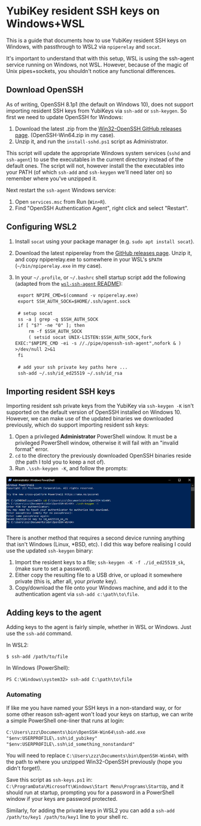 # YubiKey resident SSH keys on Windows+WSL

This is a guide that documents how to use YubiKey resident SSH keys on Windows, with passthrough to WSL2 via `npiperelay` and `socat`.

It's important to understand that with this setup, WSL is using the ssh-agent service running on Windows, not WSL. However, because of the magic of Unix pipes+sockets, you shouldn't notice any functional differences.

## Download OpenSSH

As of writing, OpenSSH 8.1p1 (the default on Windows 10), does not support importing resident SSH keys from YubiKeys via `ssh-add` or `ssh-keygen`. So first we need to update OpenSSH for Windows:

1. Download the latest .zip from the [Win32-OpenSSH GitHub releases page](https://github.com/PowerShell/Win32-OpenSSH/releases). (OpenSSH-Win64.zip in my case).
2. Unzip it, and run the `install-sshd.ps1` script as Administrator.

This script will update the appropriate Windows system services (`sshd` and `ssh-agent`) to use the executables in the current directory instead of the default ones. The script will not, however install the the executables into your PATH (of which `ssh-add` and `ssh-keygen` we'll need later on) so remember where you've unzipped it.

Next restart the `ssh-agent` Windows service:

1. Open `services.msc` from Run (`Win+R`).
2. Find "OpenSSH Authentication Agent", right click and select "Restart".

## Configuring WSL2

1. Install `socat` using your package manager (e.g. `sudo apt install socat`).
2. Download the latest npiperelay from the [GitHub releases page](https://github.com/jstarks/npiperelay/releases). Unzip it, and copy npiperelay.exe to somewhere in your WSL's `$PATH` (`~/bin/npiperelay.exe` in my case).
3. In your `~/.profile`, or `~/.bashrc` shell startup script add the following (adapted from the [`wsl-ssh-agent` README](https://github.com/rupor-github/wsl-ssh-agent)):

		export NPIPE_CMD=$(command -v npiperelay.exe)
		export SSH_AUTH_SOCK=$HOME/.ssh/agent.sock
		
		# setup socat
		ss -a | grep -q $SSH_AUTH_SOCK
		if [ "$?" -ne "0" ]; then
			rm -f $SSH_AUTH_SOCK
			( setsid socat UNIX-LISTEN:$SSH_AUTH_SOCK,fork EXEC:"$NPIPE_CMD -ei -s //./pipe/openssh-ssh-agent",nofork & ) >/dev/null 2>&1
		fi
		
		# add your ssh private key paths here ...
		ssh-add ~/.ssh/id_ed25519 ~/.ssh/id_rsa

## Importing resident SSH keys

Importing resident ssh private keys from the YubiKey via `ssh-keygen -K` isn't supported on the default version of OpenSSH installed on Windows 10. However, we can make use of the updated binaries we downloaded previously, which do support importing resident ssh keys:

1. Open a privileged **Administrator** PowerShell window. It must be a privileged PowerShell window, otherwise it will fail with an "invalid format" error.
2. `cd` to the directory the previously downloaded OpenSSH binaries reside (the path I told you to keep a not of).
3. Run `.\ssh-keygen -K`, and follow the prompts:

![screencap of PowerShell window showing the steps to import a resident ssh key](/static/img/import-resident-key.png)

There is another method that requires a second device running anything that isn't Windows (Linux, *BSD, etc). I did this way before realising I could use the updated `ssh-keygen` binary:

1. Import the resident keys to a file; `ssh-keygen -K -f ./id_ed25519_sk`, (make sure to set a password).
2. Either copy the resulting file to a USB drive, or upload it somewhere private (this is, after all, your *private* key).
3. Copy/download the file onto your Windows machine, and add it to the authentication agent via `ssh-add c:\path\to\file`.

## Adding keys to the agent

Adding keys to the agent is fairly simple, whether in WSL or Windows. Just use the `ssh-add` command. 

In WSL2:

	$ ssh-add /path/to/file

In Windows (PowerShell):

	PS C:\Windows\system32> ssh-add C:\path\to\file

### Automating

If like me you have named your SSH keys in a non-standard way, or for some other reason ssh-agent won't load your keys on startup, we can write a simple PowerShell one-liner that runs at login:

```
C:\Users\zzz\Documents\bin\OpenSSH-Win64\ssh-add.exe "$env:USERPROFILE\.ssh\id_yubikey" "$env:USERPROFILE\.ssh\id_something_nonstandard"
```

You will need to replace `C:\Users\zzz\Documents\bin\OpenSSH-Win64\` with the path to where you unzipped Win32-OpenSSH previously (hope you didn't forget!).

Save this script as `ssh-keys.ps1` in: `C:\ProgramData\Microsoft\Windows\Start Menu\Programs\StartUp`, and it should run at startup, prompting you for a password in a PowerShell window if your keys are password protected.

Similarly, for adding the private keys in WSL2 you can add a `ssh-add /path/to/key1 /path/to/key1` line to your shell rc.

